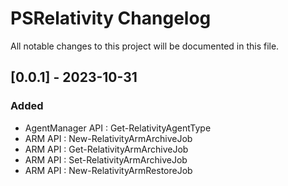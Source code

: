 # PSRelativity Changelog

All notable changes to this project will be documented in this file.

## [0.0.1] - 2023-10-31

### Added
- AgentManager API : Get-RelativityAgentType
- ARM API : New-RelativityArmArchiveJob
- ARM API : Get-RelativityArmArchiveJob
- ARM API : Set-RelativityArmArchiveJob
- ARM API : New-RelativityArmRestoreJob